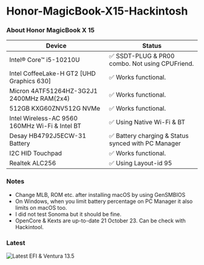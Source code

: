 # Honor-MagicBook-X15-Hackintosh

### About Honor MagicBook X 15
                
Device  | Status
------------- | -------------
| Intel® Core™ i5-10210U  | ✅ SSDT-PLUG & PR00 combo. Not using CPUFriend. |
| Intel CoffeeLake-H GT2 [UHD Graphics 630]  | ✅ Works functional. |
| Micron 4ATF51264HZ-3G2J1 2400MHz RAM(2x4)  | ✅ Works functional. |
| 512GB KXG60ZNV512G NVMe  | ✅ Works functional. |
| Intel Wireless-AC 9560 160MHz Wi-Fi & Intel BT | ✅ Using Native Wi-Fi & BT |
| Desay HB4792J5ECW-31 Battery  | ✅  Battery charging & Status synced with PC Manager  |
| I2C HID Touchpad | ✅ Works functional.  |
| Realtek ALC256 | ✅ Using Layout-id 95 |

                

### Notes
- Change MLB, ROM etc. after installing macOS by using GenSMBIOS
- On Windows, when you limit battery percentage on PC Manager it also limits on macOS too.
- I did not test Sonoma but it should be fine.
- OpenCore & Kexts are up-to-date 21 October 23. Can be check with Hackintool.

                
### Latest
![Latest EFI & Ventura 13.5](https://www.technopat.net/sosyal/eklenti/ekran-resmi-2023-10-21-19-02-04-png.1985210/ "Latest EFI & Ventura 13.5")
